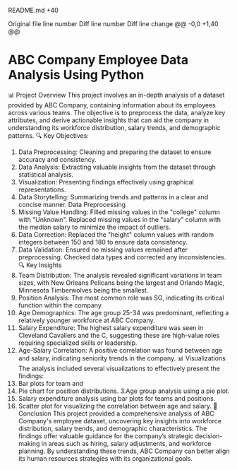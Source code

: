 ‎README.md
+40


Original file line number	Diff line number	Diff line change
@@ -0,0 +1,40 @@
# ABC Company Employee Data Analysis Using Python
 📊 Project Overview
This project involves an in-depth analysis of a dataset provided by ABC Company, containing information about its employees across various teams. The objective is to preprocess the data, analyze key attributes, and derive actionable insights that can aid the company in understanding its workforce distribution, salary trends, and demographic patterns.
🔍 Key Objectives:
1. Data Preprocessing: Cleaning and preparing the dataset to ensure accuracy and consistency.
2. Data Analysis: Extracting valuable insights from the dataset through statistical analysis.
3. Visualization: Presenting findings effectively using graphical representations.
4. Data Storytelling: Summarizing trends and patterns in a clear and concise manner.
Data Preprocessing
1. Missing Value Handling:
   Filled missing values in the "college" column with "Unknown".
   Replaced missing values in the "salary" column with the median salary to minimize the impact of outliers.
2. Data Correction:
   Replaced the "height" column values with random integers between 150 and 180 to ensure data consistency.
3. Data Validation:
   Ensured no missing values remained after preprocessing.
   Checked data types and corrected any inconsistencies.
🔍 Key Insights
1. Team Distribution: The analysis revealed significant variations in team sizes, with New Orleans Pelicans being the largest and Orlando Magic, Minnesota Timberwolves being the smallest.
2. Position Analysis: The most common role was SG, indicating its critical function within the company.
3. Age Demographics: The age group 25-34 was predominant, reflecting a relatively younger workforce at ABC Company.
4. Salary Expenditure: The highest salary expenditure was seen in Cleveland Cavaliers and the C, suggesting these are high-value roles requiring specialized skills or leadership.
5. Age-Salary Correlation: A positive correlation was found between age and salary, indicating seniority trends in the company.
 📊 Visualizations
The analysis included several visualizations to effectively present the findings:
1. Bar plots for team and
2. Pie chart for position distributions.
3.Age group analysis using a pie plot.
4. Salary expenditure analysis using bar plots for teams and positions.
5. Scatter plot for visualizing the correlation between age and salary.
 📑 Conclusion
This project provided a comprehensive analysis of ABC Company's employee dataset, uncovering key insights into workforce distribution, salary trends, and demographic characteristics. The findings offer valuable guidance for the company’s strategic decision-making in areas such as hiring, salary adjustments, and workforce planning. By understanding these trends, ABC Company can better align its human resources strategies with its organizational goals.

